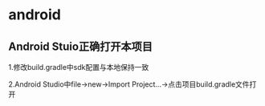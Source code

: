 # android
## Android Stuio正确打开本项目
1.修改build.gradle中sdk配置与本地保持一致

2.Android Studio中file->new->Import Project...->点击项目build.gradle文件打开
